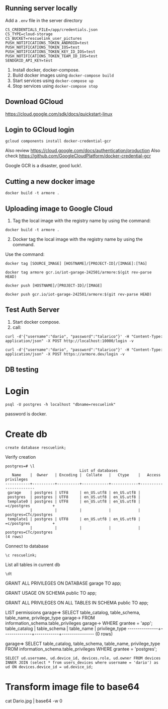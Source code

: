 ## Running server locally

Add a `.env` file in the server directory

```
CS_CREDENTIALS_FILE=/app/credentials.json
CS_TYPE=cloud-storage
CS_BUCKET=rescuelink_user_pictures
PUSH_NOTIFICATIONS_TOKEN_ANDROID=test
PUSH_NOTIFICATIONS_TOKEN_IOS=test
PUSH_NOTIFICATIONS_TOKEN_KEY_ID_IOS=test
PUSH_NOTIFICATIONS_TOKEN_TEAM_ID_IOS=test
SENDGRID_API_KEY=test
```

1. Install docker, docker-compose.
2. Build docker images using `docker-compose build`
3. Start services using `docker-compose up`
4. Stop services using `docker-compose stop`

## Download GCloud

https://cloud.google.com/sdk/docs/quickstart-linux

## Login to GCloud login

```
gcloud components install docker-credential-gcr
```

Also review https://cloud.google.com/docs/authentication/production
Also check https://github.com/GoogleCloudPlatform/docker-credential-gcr

Google GCR is a disaster, good luck!.

## Cutting a new docker image

```
docker build -t armore .
```

## Uploading image to Google Cloud

1. Tag the local image with the registry name by using the command:

```
docker build -t armore .
```

2. Docker tag the local image with the registry name by using the command.

Use the command:

```
docker tag [SOURCE_IMAGE] [HOSTNAME]/[PROJECT-ID]/[IMAGE]:[TAG]
```

```
docker tag armore gcr.io/iot-garage-242501/armore:$(git rev-parse HEAD)
```

```
docker push [HOSTNAME]/[PROJECT-ID]/[IMAGE]
```

```
docker push gcr.io/iot-garage-242501/armore:$(git rev-parse HEAD)
```

## Test Auth Server

1. Start docker compose.
2. call:

```
curl -d'{"username":"dario", "password":"talarico"}' -H "Content-Type: application/json" -X POST http://localhost:10000/login -v
```

```
curl -d'{"username":"dario", "password":"talarico"}' -H "Content-Type: application/json" -X POST https://armore.dev/login -v
```

## DB testing

# Login

```
psql -U postgres -h localhost "dbname=rescuelink"
```

password is docker.

# Create db

```
create database rescuelink;
```

Verify creation

```
postgres=# \l
                                 List of databases
   Name    |  Owner   | Encoding |  Collate   |   Ctype    |   Access privileges
-----------+----------+----------+------------+------------+-----------------------
 garage    | postgres | UTF8     | en_US.utf8 | en_US.utf8 |
 postgres  | postgres | UTF8     | en_US.utf8 | en_US.utf8 |
 template0 | postgres | UTF8     | en_US.utf8 | en_US.utf8 | =c/postgres          +
           |          |          |            |            | postgres=CTc/postgres
 template1 | postgres | UTF8     | en_US.utf8 | en_US.utf8 | =c/postgres          +
           |          |          |            |            | postgres=CTc/postgres
(4 rows)
```

Connect to database

```
\c rescuelink;
```

List all tables in current db

```
\dt
```

GRANT ALL PRIVILEGES ON DATABASE garage TO app;

GRANT USAGE ON SCHEMA public TO app;

GRANT ALL PRIVILEGES ON ALL TABLES IN SCHEMA public TO app;

LIST permissions
garage=> SELECT table_catalog, table_schema, table_name, privilege_type
garage-> FROM information_schema.table_privileges
garage-> WHERE grantee = 'app';
table_catalog | table_schema | table_name | privilege_type
---------------+--------------+------------+----------------
(0 rows)

garage=> SELECT table_catalog, table_schema, table_name, privilege_type
FROM information_schema.table_privileges
WHERE grantee = 'postgres';

```
SELECT ud.username, ud.device_id, devices.role, ud.owner FROM devices INNER JOIN (select * from users_devices where username = 'dario') as ud ON devices.device_id = ud.device_id;
```

# Transform image file to base64

cat Dario.jpg | base64 -w 0
